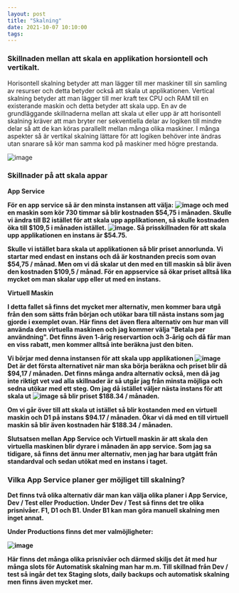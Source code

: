 ```yaml
---
layout: post
title: "Skalning"
date: 2021-10-07 10:10:00
tags: 
--- 
```


### Skillnaden mellan att skala en applikation horsiontell och vertikalt.

Horisontell skalning betyder att man lägger till mer maskiner till sin samling av resurser och detta betyder också att skala ut applikationen.
Vertical skalning betyder att man lägger till mer kraft tex CPU och RAM till en existerande maskin och detta betyder att skala upp.
En av de grundläggande skillnaderna mellan att skala ut eller upp är att horisontell skalning kräver att man bryter ner sekventiella
delar av logiken till mindre delar så att de kan köras parallellt mellan många olika maskiner. 
I många aspekter så är vertikal skalning lättare för att logiken behöver inte ändras utan snarare så kör man samma kod på maskiner
med högre prestanda.

![image](https://user-images.githubusercontent.com/65369996/136347813-cb4e7a78-d50f-4e10-87d8-6e3df65502ea.png)

### Skillnader på att skala appar

<strong> App Service <strong>

För en app service så är den minsta instansen att välja: ![image](https://user-images.githubusercontent.com/65369996/136359596-4d1672b8-cb29-4eec-a7cb-a98c92f2dc10.png)
och med en maskin som kör 730 timmar så blir kostnaden $54,75 i månaden. Skulle vi ändra till B2 istället för att skala upp applikationen, så skulle kostnaden öka till
$109,5 i månaden istället. ![image](https://user-images.githubusercontent.com/65369996/136359956-1be4070b-b4c6-4d4b-896e-dc43aab3681e.png). 
Så prisskillnaden för att skala upp applikationen en instans är $54.75. 


Skulle vi istället bara skala ut applikationen så blir priset annorlunda. Vi startar med endast en instans och då är kostnanden precis som ovan $54,75 / månad.
Men om vi då skalar ut den med en till maskin så blir även den kostnaden $109,5 / månad. För en appservice så ökar priset alltså lika mycket om man skalar upp eller ut med en instans.
  
<strong> Virtuell Maskin <strong>
  
  I detta fallet så finns det mycket mer alternativ, men kommer bara utgå från den som sätts från början och utökar bara till nästa instans som jag gjorde i exemplet ovan.
  Här finns det även flera alternativ om hur man vill använda den virtuella maskinen och jag kommer välja "Betala per användning". Det finns även 1-årig reservartion och 3-årig 
  och då får man en viss rabatt, men kommer alltså inte beräkna just den biten. 
  
  Vi börjar med denna instansen för att skala upp applikationen ![image](https://user-images.githubusercontent.com/65369996/136362410-64bc9df5-b771-48fc-a885-7e20826fa9e0.png)
  Det är det första alternativet när man ska börja beräkna och priset blir då $94,17 / månaden. Det finns många andra alternativ också, men då jag inte riktigt vet vad alla     skillnader är så utgår jag från minsta möjliga och sedna utökar med ett steg.
  Om jag då istället väljer nästa instans för att skala ut ![image](https://user-images.githubusercontent.com/65369996/136362782-21115014-a0c3-404d-8ab7-358c33db9985.png)
  så blir priset $188.34 / månaden.
  
  Om vi går över till att skala ut istället så blir kostanden med en virtuell maskin och D1 på instans $94.17 / månaden. 
  Ökar vi då med en till virtuell maskin så blir även kostnaden här $188.34 / månaden. 
  
  Slutsatsen mellan App Service och Virtuell maskin är att skala den virtuella maskinen blir dyrare i månaden än app service.
  Som jag sa tidigare, så finns det ännu mer alternativ, men jag har bara utgått från standardval och sedan utökat med en instans i taget.
  
  
  ### Vilka App Service planer ger möjliget till skalning?
  
  Det finns två olika alternativ där man kan välja olika planer i App Service, Dev / Test eller Production.
  Under Dev / Test så finns det tre olika prisnivåer. 
  F1, D1 och B1. Under B1 kan man göra manuell skalning men inget annat. 
  
  Under Productions finns det mer valmöjligheter:
  
  ![image](https://user-images.githubusercontent.com/65369996/136366844-63373af7-f136-48fa-ad88-c9181b8d9c89.png)

  Här finns det många olika prisnivåer och därmed skiljs det åt med hur många slots för Automatisk skalning man har m.m. 
  Till skillnad från Dev / test så ingår det tex Staging slots, daily backups och automatisk skalning men finns även mycket mer.
  
  

  
  
  


  
